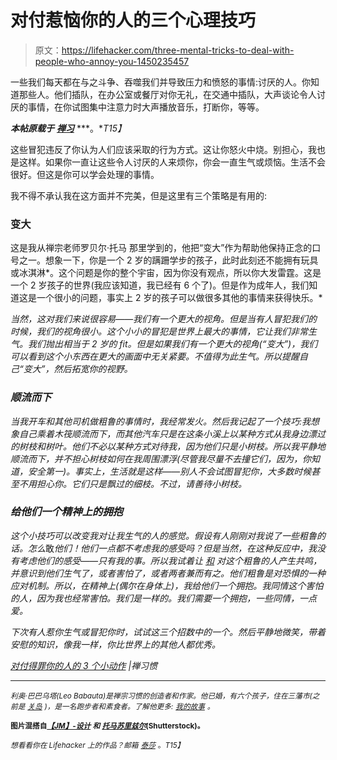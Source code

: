 # 对付惹恼你的人的三个心理技巧

> 原文：<https://lifehacker.com/three-mental-tricks-to-deal-with-people-who-annoy-you-1450235457>

一些我们每天都在与之斗争、吞噬我们并导致压力和愤怒的事情:讨厌的人。你知道那些人。他们插队，在办公室或餐厅对你无礼，在交通中插队，大声谈论令人讨厌的事情，在你试图集中注意力时大声播放音乐，打断你，等等。



***本帖原载于*** [***禅习***](http://zenhabits.net/offend/) ***。**T15】*

这些冒犯违反了你认为人们应该采取的行为方式。这让你怒火中烧。别担心，我也是这样。如果你一直让这些令人讨厌的人来烦你，你会一直生气或烦恼。生活不会很好。但这是你可以学会处理的事情。

我不得不承认我在这方面并不完美，但是这里有三个策略是有用的:

### **变大**

这是我从禅宗老师罗贝尔·托马 那里学到的，他把“变大”作为帮助他保持正念的口号之一。想象一下，你是一个 2 岁的蹒跚学步的孩子，此时此刻还不能拥有玩具或冰淇淋*。这个问题是你的整个宇宙，因为你没有观点，所以你大发雷霆。这是一个 2 岁孩子的世界(我应该知道，我已经有 6 个了)。但是作为成年人，我们知道这是一个很小的问题，事实上 2 岁的孩子可以做很多其他的事情来获得快乐。*

*当然，这对我们来说很容易——我们有一个更大的视角。但是当有人冒犯我们的时候，我们的视角很小。这个小小的冒犯是世界上最大的事情，它让我们非常生气。我们抛出相当于 2 岁的 fit。但是如果我们有一个更大的视角(“变大”)，我们可以看到这个小东西在更大的画面中无关紧要。不值得为此生气。所以提醒自己“变大”，然后拓宽你的视野。*

### ***顺流而下***

*当我开车和其他司机做粗鲁的事情时，我经常发火。然后我记起了一个技巧:我想象自己乘着木筏顺流而下，而其他汽车只是在这条小溪上以某种方式从我身边漂过的树枝和树叶。他们不必以某种方式对待我，因为他们只是小树枝。所以我平静地顺流而下，并不担心树枝如何在我周围漂浮(尽管我尽量不去撞它们，因为，你知道，安全第一)。事实上，生活就是这样——别人不会试图冒犯你，大多数时候甚至不用担心你。它们只是飘过的细枝。不过，请善待小树枝。*

### *给他们一个精神上的拥抱*

*这个小技巧可以改变我对让我生气的人的感觉。假设有人刚刚对我说了一些粗鲁的话。怎么*敢*他们！他们一点都不考虑我的感受吗？但是当然，在这种反应中，我没有考虑他们的感受——只有我的事。所以我试着让 [和](https://lifehacker.com/defuse-temper-tantrums-with-empathy-509705335) 对这个粗鲁的人产生共鸣，并意识到他们生气了，或者害怕了，或者两者兼而有之。他们粗鲁是对恐惧的一种应对机制。所以，在精神上(偶尔在身体上)，我给他们一个拥抱。我同情这个害怕的人，因为我也经常害怕。我们是一样的。我们需要一个拥抱，一些同情，一点爱。*

*下次有人惹你生气或冒犯你时，试试这三个招数中的一个。然后平静地微笑，带着安慰的知识，像我一样，你比世界上的其他人都优秀。*

*[对付得罪你的人的 3 个小动作](http://zenhabits.net/offend/) |禅习惯*

* * *

**<small>利奥·巴巴乌塔(Leo Babauta)是禅宗习惯的创造者和作家。他已婚，有六个孩子，住在三藩市(之前是</small>* [*<small>关岛</small>*](http://guampedia.com/) *<small>)，是一名跑步者和素食者。了解他更多:</small>* [*<small>我的故事</small>*](http://zenhabits.net/2007/02/my-story/) *<small>。</small>**

**<small>图片混搭自</small>*[*<small>【JM】-设计</small>*](http://www.shutterstock.com/pic-145978958/stock-photo-raft.html?src=g4vOPjy_besjNTgxLosYsA-1-49) *<small>和</small>* [*<small>托马苏里兹尔</small>*](http://www.shutterstock.com/pic-133721177/stock-photo-young-businessman-meditating-in-yoga-lotus-pose-on-white-background.html?src=3hbIfDDZjox5sxbQ4W6eeQ-1-13)*<small>(Shutterstock)。</small>**

*<small>*想看看你在 Lifehacker 上的作品？邮箱*</small> [<small>*泰莎*</small>](https://mail.google.com/mail/?view=cm&fs=1&tf=1&to=tessa@lifehacker.com) <small>*。*T15】</small>*